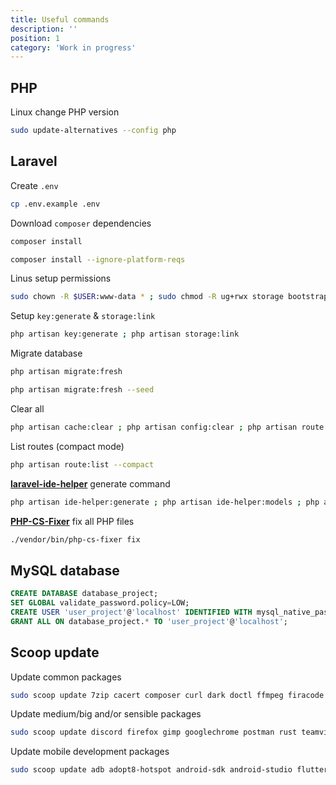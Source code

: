 ```yaml
---
title: Useful commands
description: ''
position: 1
category: 'Work in progress'
---
```


## PHP

Linux change PHP version

```bash
sudo update-alternatives --config php
```

## Laravel

Create `.env`

```bash
cp .env.example .env
```

Download `composer` dependencies

<code-group>
  <code-block label="Composer" active>

  ```bash
  composer install
  ```

  </code-block>
  <code-block label="Ignore">

  ```bash
  composer install --ignore-platform-reqs
  ```

  </code-block>
</code-group>

Linus setup permissions

```bash
sudo chown -R $USER:www-data * ; sudo chmod -R ug+rwx storage bootstrap/cache
```

Setup `key:generate` & `storage:link`

```bash
php artisan key:generate ; php artisan storage:link
```

Migrate database

<code-group>
  <code-block label="Migrate" active>

  ```bash
  php artisan migrate:fresh
  ```

  </code-block>
  <code-block label="Seeding">

  ```bash
  php artisan migrate:fresh --seed
  ```

  </code-block>
</code-group>

Clear all

```bash
php artisan cache:clear ; php artisan config:clear ; php artisan route:clear
```

List routes (compact mode)

```bash
php artisan route:list --compact
```

[**laravel-ide-helper**](https://github.com/barryvdh/laravel-ide-helper) generate command

```bash
php artisan ide-helper:generate ; php artisan ide-helper:models ; php artisan ide-helper:meta
```

[**PHP-CS-Fixer**](https://github.com/FriendsOfPHP/PHP-CS-Fixer) fix all PHP files

```bash
./vendor/bin/php-cs-fixer fix
```

## MySQL database

```sql
CREATE DATABASE database_project;
SET GLOBAL validate_password.policy=LOW;
CREATE USER 'user_project'@'localhost' IDENTIFIED WITH mysql_native_password BY 'password_secret';
GRANT ALL ON database_project.* TO 'user_project'@'localhost';
```

## Scoop update

Update common packages

```bash
sudo scoop update 7zip cacert composer curl dark doctl ffmpeg firacode git git-with-openssh glow gmkvextractgui hwmonitor innounp lessmsi make mkvtoolnix ngrok nssm nvm php-nts python rufus sudo symfony-cli touch Victor-Mono vim wget which windows-terminal yarn youtube-dl pandoc
```

Update medium/big and/or sensible packages

```bash
sudo scoop update discord firefox gimp googlechrome postman rust teamviewer vlc vscode mysql nginx
```

Update mobile development packages

```bash
sudo scoop update adb adopt8-hotspot android-sdk android-studio flutter
```
